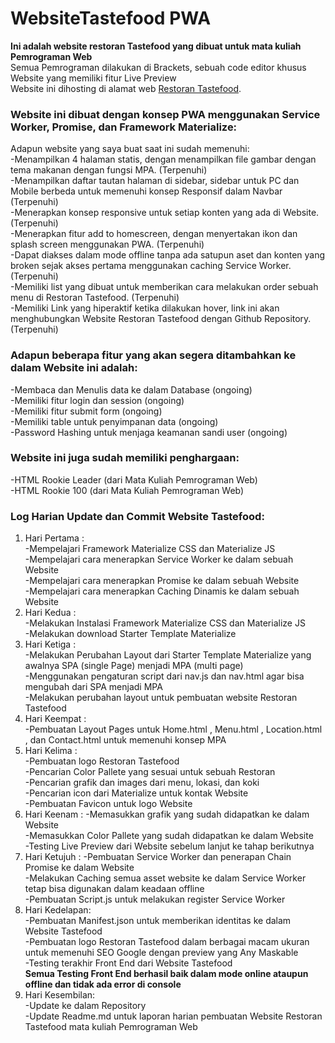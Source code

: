# WebsiteTastefood PWA
**Ini adalah website restoran Tastefood yang dibuat untuk mata kuliah Pemrograman Web**    
Semua Pemrograman dilakukan di Brackets, sebuah code editor khusus Website yang memiliki fitur Live Preview   
Website ini dihosting di alamat web [Restoran Tastefood](http://bytesting.my.id/).   

### Website ini dibuat dengan konsep PWA menggunakan Service Worker, Promise, dan Framework Materialize:  
Adapun website yang saya buat saat ini sudah memenuhi:  
-Menampilkan 4 halaman statis, dengan menampilkan file gambar dengan tema makanan dengan fungsi MPA. (Terpenuhi)  
-Menampilkan daftar tautan halaman di sidebar, sidebar untuk PC dan Mobile berbeda untuk memenuhi konsep Responsif dalam Navbar (Terpenuhi)  
-Menerapkan konsep responsive untuk setiap konten yang ada di Website. (Terpenuhi)    
-Menerapkan fitur add to homescreen, dengan menyertakan ikon dan splash screen menggunakan PWA. (Terpenuhi)    
-Dapat diakses dalam mode offline tanpa ada satupun aset dan konten yang broken sejak akses pertama menggunakan caching Service Worker. (Terpenuhi)  
-Memiliki list yang dibuat untuk memberikan cara melakukan order sebuah menu di Restoran Tastefood. (Terpenuhi)  
-Memiliki Link yang hiperaktif ketika dilakukan hover, link ini akan menghubungkan Website Restoran Tastefood dengan Github Repository. (Terpenuhi)  

### Adapun beberapa fitur yang akan segera ditambahkan ke dalam Website ini adalah:    
-Membaca dan Menulis data ke dalam Database (ongoing)  
-Memiliki fitur login dan session (ongoing)  
-Memiliki fitur submit form (ongoing)  
-Memiliki table untuk penyimpanan data (ongoing)  
-Password Hashing untuk menjaga keamanan sandi user (ongoing)  

### Website ini juga sudah memiliki penghargaan:  
-HTML Rookie Leader (dari Mata Kuliah Pemrograman Web)  
-HTML Rookie 100 (dari Mata Kuliah Pemrograman Web)  

### Log Harian Update dan Commit Website Tastefood:  
1. Hari Pertama :        
-Mempelajari Framework Materialize CSS dan Materialize JS  
-Mempelajari cara menerapkan Service Worker ke dalam sebuah Website  
-Mempelajari cara menerapkan Promise ke dalam sebuah Website  
-Mempelajari cara menerapkan Caching Dinamis ke dalam sebuah Website  
2. Hari Kedua :  
-Melakukan Instalasi Framework Materialize CSS dan Materialize JS  
-Melakukan download Starter Template Materialize  
3. Hari Ketiga :  
-Melakukan Perubahan Layout dari Starter Template Materialize yang awalnya SPA (single Page) menjadi MPA (multi page)     
-Menggunakan pengaturan script dari nav.js dan nav.html agar bisa mengubah dari SPA menjadi MPA  
-Melakukan perubahan layout untuk pembuatan website Restoran Tastefood  
4. Hari Keempat :   
-Pembuatan Layout Pages untuk Home.html , Menu.html , Location.html , dan Contact.html untuk memenuhi konsep MPA   
5. Hari Kelima :   
-Pembuatan logo Restoran Tastefood  
-Pencarian Color Pallete yang sesuai untuk sebuah Restoran  
-Pencarian grafik dan images dari menu, lokasi, dan koki  
-Pencarian icon dari Materialize untuk kontak Website  
-Pembuatan Favicon untuk logo Website  
6. Hari Keenam :
-Memasukkan grafik yang sudah didapatkan ke dalam Website      
-Memasukkan Color Pallete yang sudah didapatkan ke dalam Website    
-Testing Live Preview dari Website sebelum lanjut ke tahap berikutnya    
7. Hari Ketujuh :
-Pembuatan Service Worker dan penerapan Chain Promise ke dalam Website    
-Melakukan Caching semua asset website ke dalam Service Worker tetap bisa digunakan dalam keadaan offline    
-Pembuatan Script.js untuk melakukan register Service Worker  
8. Hari Kedelapan:  
-Pembuatan Manifest.json untuk memberikan identitas ke dalam Website Tastefood  
-Pembuatan logo Restoran Tastefood dalam berbagai macam ukuran untuk memenuhi SEO Google dengan preview yang Any Maskable  
-Testing terakhir Front End dari Website Tastefood  
**Semua Testing Front End berhasil baik dalam mode online ataupun offline dan tidak ada error di console**    
9. Hari Kesembilan:  
-Update ke dalam Repository   
-Update Readme.md untuk laporan harian pembuatan Website Restoran Tastefood mata kuliah Pemrograman Web  


